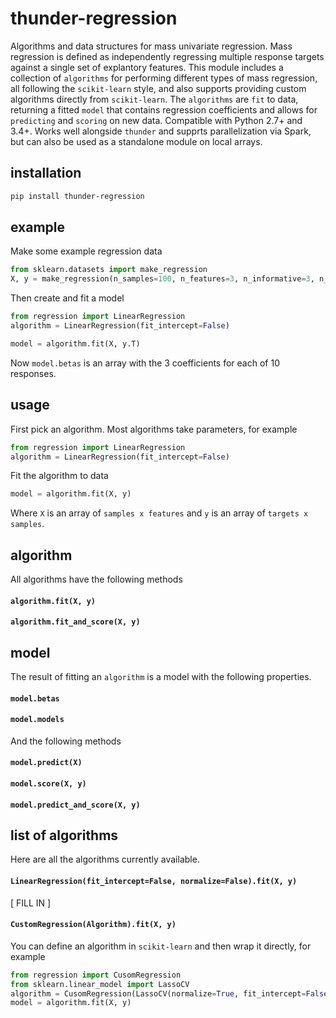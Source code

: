 # thunder-regression

Algorithms and data structures for mass univariate regression. Mass regression is defined as independently regressing multiple response targets against a single set of explantory features. This module includes a collection of `algorithms` for performing different types of mass regression, all following the `scikit-learn` style, and also supports providing custom algorithms directly from `scikit-learn`. The `algorithms` are `fit` to data, returning a fitted `model` that contains regression coefficients and allows for `predicting` and `scoring` on new data. Compatible with Python 2.7+ and 3.4+. Works well alongside `thunder` and supprts parallelization via Spark, but can also be used as a standalone module on local arrays.

## installation

```bash
pip install thunder-regression
```

## example

Make some example regression data

```python
from sklearn.datasets import make_regression
X, y = make_regression(n_samples=100, n_features=3, n_informative=3, n_targets=10, noise=1.0)
```

Then create and fit a model

```python
from regression import LinearRegression
algorithm = LinearRegression(fit_intercept=False)

model = algorithm.fit(X, y.T)
```

Now `model.betas` is an array with the 3 coefficients for each of 10 responses.

## usage

First pick an algorithm. Most algorithms take parameters, for example

```python
from regression import LinearRegression
algorithm = LinearRegression(fit_intercept=False)
```

Fit the algorithm to data

```python
model = algorithm.fit(X, y)
```

Where `X` is an array of `samples x features` and `y` is an array of `targets x samples`.

## algorithm

All algorithms have the following methods

#### `algorithm.fit(X, y)`

#### `algorithm.fit_and_score(X, y)`

## model

The result of fitting an `algorithm` is a model with the following properties.

#### `model.betas`

#### `model.models`

And the following methods

#### `model.predict(X)`

#### `model.score(X, y)`

#### `model.predict_and_score(X, y)`

## list of algorithms

Here are all the algorithms currently available.

#### `LinearRegression(fit_intercept=False, normalize=False).fit(X, y)`

[ FILL IN ]

#### `CustomRegression(Algorithm).fit(X, y)`

You can define an algorithm in `scikit-learn` and then wrap it directly, for example

```python
from regression import CusomRegression
from sklearn.linear_model import LassoCV
algorithm = CusomRegression(LassoCV(normalize=True, fit_intercept=False))
model = algorithm.fit(X, y)
```
